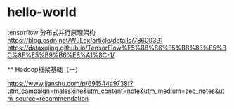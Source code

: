 # hello-world
tensorflow 分布式并行原理架构
https://blog.csdn.net/WuLex/article/details/78600391
https://dataxujing.github.io/TensorFlow%E5%88%86%E5%B8%83%E5%BC%8F%E5%B9%B6%E8%A1%8C-1/

** Hadoop框架基础（一）

https://www.jianshu.com/p/691544a9738f?utm_campaign=maleskine&utm_content=note&utm_medium=seo_notes&utm_source=recommendation

